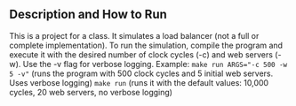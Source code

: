 ## Description and How to Run
This is a project for a class. It simulates a load balancer (not a full or complete implementation).
To run the simulation, compile the program and execute it with the desired number of clock cycles (-c) and web servers (-w). Use the -v flag for verbose logging.
Example:
```make run ARGS="-c 500 -w 5 -v"```
(runs the program with 500 clock cycles and 5 initial web servers. Uses verbose logging)
```make run```
(runs it with the default values: 10,000 cycles, 20 web servers, no verbose logging)

